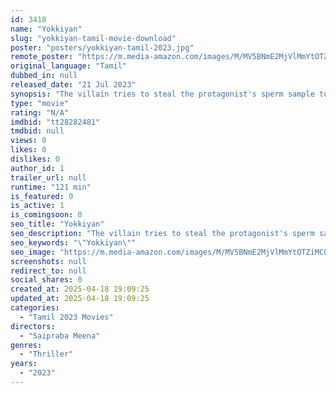 ```yaml
---
id: 3418
name: "Yokkiyan"
slug: "yokkiyan-tamil-movie-download"
poster: "posters/yokkiyan-tamil-2023.jpg"
remote_poster: "https://m.media-amazon.com/images/M/MV5BNmE2MjVlMmYtOTZiMC00YzI3LWI1Y2UtMTZjNzFiN2M2MTlmXkEyXkFqcGdeQXVyMTA4MzQ4NzMw._V1_SX300.jpg"
original_language: "Tamil"
dubbed_in: null
released_date: "21 Jul 2023"
synopsis: "The villain tries to steal the protagonist's sperm sample to torture the hero and the heroine. Will the villain be successful?"
type: "movie"
rating: "N/A"
imdbid: "tt28282481"
tmdbid: null
views: 0
likes: 0
dislikes: 0
author_id: 1
trailer_url: null
runtime: "121 min"
is_featured: 0
is_active: 1
is_comingsoon: 0
seo_title: "Yokkiyan"
seo_description: "The villain tries to steal the protagonist's sperm sample to torture the hero and the heroine. Will the villain be successful?"
seo_keywords: "\"Yokkiyan\""
seo_image: "https://m.media-amazon.com/images/M/MV5BNmE2MjVlMmYtOTZiMC00YzI3LWI1Y2UtMTZjNzFiN2M2MTlmXkEyXkFqcGdeQXVyMTA4MzQ4NzMw._V1_SX300.jpg"
screenshots: null
redirect_to: null
social_shares: 0
created_at: 2025-04-18 19:09:25
updated_at: 2025-04-18 19:09:25
categories:
  - "Tamil 2023 Movies"
directors:
  - "Saipraba Meena"
genres:
  - "Thriller"
years:
  - "2023"
---
```

